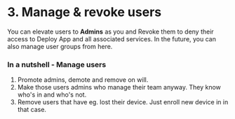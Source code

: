 # 3. Manage & revoke users
You can elevate users to **Admins** as you and Revoke them to deny their access to Deploy App and all associated services. In the future, you can also manage user groups from here. 
<SlideDeck deckPath="android/deployapp/admin-03-manage"/>

### In a nutshell - Manage users
1. Promote admins, demote and remove on will.
2. Make those users admins who manage their team anyway. They know who's in and who's not.
3. Remove users that have eg. lost their device. Just enroll new device in in that case. 
